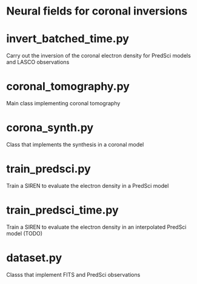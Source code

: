 # Neural fields for coronal inversions

# invert_batched_time.py
Carry out the inversion of the coronal electron density for PredSci models and LASCO observations

# coronal_tomography.py
Main class implementing coronal tomography

# corona_synth.py
Class that implements the synthesis in a coronal model

# train_predsci.py
Train a SIREN to evaluate the electron density in a PredSci model

# train_predsci_time.py
Train a SIREN to evaluate the electron density in an interpolated PredSci model (TODO)

# dataset.py
Classs that implement FITS and PredSci observations
